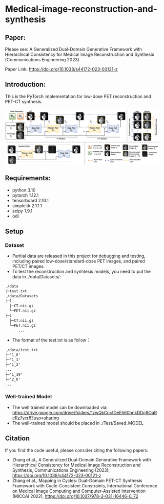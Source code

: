 # Medical-image-reconstruction-and-synthesis

## Paper:
Please see: A Generalized Dual-Domain Generative Framework with Hierarchical Consistency for Medical Image Reconstruction and Synthesis (Communications Engineering 2023)

Paper Link: https://doi.org/10.1038/s44172-023-00121-z

## Introduction:
This is the PyTorch implementation for low-dose PET reconstruction and PET-CT synthesis.

![Image](https://github.com/ZhangJD-ong/Iterative-Cycle-consistent-Semi-supervised-Learning-for-fibroglandular-tissue-segmentation/blob/main/img/Framework.png)

## Requirements:
* python 3.10
* pytorch 1.12.1
* tensorboard 2.10.1
* simpleitk 2.1.1.1
* scipy 1.9.1
* odl

## Setup

### Dataset
* Paritial data are released in this project for debugging and testing, including paired low-dose/standard-dose PET images, and paired PET/CT images. 
* To test the reconstruction and synhtesis models, you need to put the data in ./data/Datasets/:

```
./data
├─test.txt
./data/Datasets
├─1
  ├─CT.nii.gz
  └─PET.nii.gz
├─2
  ├─CT.nii.gz
  └─PET.nii.gz
      ...
```
* The format of the test.txt is as follow：
```
./data/test.txt
├─'1_0'
├─'1_1'
├─'1_2'
...
├─'1_19'
├─'2_0'
...
```

### Well-trained Model
* The well trained model can be downloaded via: https://drive.google.com/drive/folders/1zwQkCnctDeEh60hnkDDqROaRcRz7ycr8?usp=sharing
* The well-trained model should be placed in ./Test/Saved_MODEL


## Citation
If you find the code useful, please consider citing the following papers:
* Zhang et al., A Generalized Dual-Domain Generative Framework with Hierarchical Consistency for Medical Image Reconstruction and Synthesis, Communications Engineering (2023), https://doi.org/10.1038/s44172-023-00121-z
* Zhang et al., Mapping in Cycles: Dual-Domain PET-CT Synthesis Framework with Cycle-Consistent Constraints, International Conference on Medical Image Computing and Computer-Assisted Intervention (MICCAI 2022), https://doi.org/10.1007/978-3-031-16446-0_72






